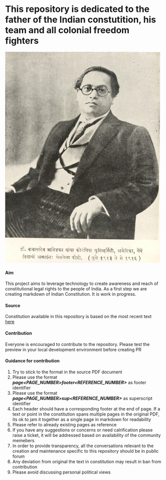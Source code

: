 
# This repository is dedicated to the father of the Indian constutition, his team and all colonial freedom fighters  
![Dr. Ambedkar](images/ambedkar.gif)


#### Aim
This project aims to leverage technology to create awareness and reach of constitutional legal rights to the people of India. As a first step we are creating markdown of Indian Constitution. It is work in progress.

#### Source
Constitution available in this repository is based on the most recent text [here](http://legislative.gov.in/sites/default/files/COI-updated.pdf)

#### Contribution
Everyone is encouraged to contribute to the repository. Please test the preview in your local development environment before creating PR

#### Guidance for contribution
1. Try to stick to the format in the source PDF document
2. Please use the format ***page<PAGE_NUMBER>footer<REFERENCE_NUMBER>*** as footer identifier
3. Please use the format ***page<PAGE_NUMBER>sup<REFERENCE_NUMBER>*** as superscript identifier
4. Each header should have a corresponding footer at the end of page. If a text or point in the constitution spans multiple pages in the original PDF, its ok to jam it together as a single page in markdown for readability
5. Please refer to already existing pages as reference
6. If you have any suggestions or concerns or need calrification please raise a ticket, it will be addressed based on availability of the community memebers
7. In order to provide transparency, all the conversations relevant to the creation and maintenance specific to this repository should be in public forum
8. Any deviation from original the text in constitution may result in ban from contribution
9. Please avoid discussing personal political views








